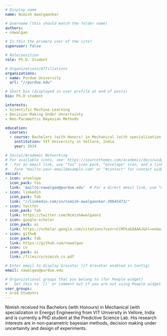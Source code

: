 ```yaml
---
# Display name
name: Nimish Awalgaonkar

# Username (this should match the folder name)
authors:
- nawalgao

# Is this the primary user of the site?
superuser: false

# Role/position
role: Ph.D. Student

# Organizations/Affiliations
organizations:
- name: Purdue University
  url: "//purdue.edu"

# Short bio (displayed in user profile at end of posts)
bio: Ph.D student

interests:
- Scientific Machine Learning
- Decision Making Under Uncertainty
- Non-Parametric Bayesian Methods

education:
  courses:
  - course: Bachelors (with Honors) in Mechanical (with specialization in Energy) Engineering
    institution: VIT University in Vellore, India
    year: 2014

# Social/Academic Networking
# For available icons, see: https://sourcethemes.com/academic/docs/widgets/#icons
#   For an email link, use "fas" icon pack, "envelope" icon, and a link in the
#   form "mailto:your-email@example.com" or "#contact" for contact widget.
social:
- icon: envelope
  icon_pack: fas
  link: 'mailto:nawalgao@purdue.edu'  # For a direct email link, use "mailto:test@example.org".
- icon: linkedin
  icon_pack: fab
  link: "//linkedin.com/in/nimish-awalgaonkar-39645473/"
- icon: twitter
  icon_pack: fab
  link: https://twitter.com/NimishAwalgaon1
- icon: google-scholar
  icon_pack: ai
  link: https://scholar.google.com/citations?user=CCMFkaEAAAAJ&hl=en&oi=ao
- icon: github
  icon_pack: fab
  link: https://github.com/nawalgao
- icon: cv
  icon_pack: ai
  link: /files/cv/nimish_cv.pdf

# Enter email to display Gravatar (if Gravatar enabled in Config)
email: nawalgao@purdue.edu

# Organizational groups that you belong to (for People widget)
#   Set this to `[]` or comment out if you are not using People widget.  
user_groups:
- Grad Students
---
```

Nimish received his Bachelors (with Honours) in Mechanical (with specialization in Energy) Engineering from VIT University in Vellore, India and is currently a PhD student at the Predictive Science Lab. His research interests are in non-parametric bayesian methods, decision making under uncertainity and design of experiments.
